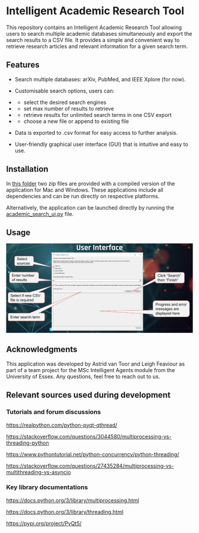 # Intelligent Academic Research Tool 


This repository contains an Intelligent Academic Research Tool allowing users to search multiple academic 
databases simultaneously and export the search results to a CSV file. It provides a simple and convenient way 
to retrieve research articles and relevant information for a given search term. 


## Features
- Search multiple databases: arXiv, PubMed, and IEEE Xplore (for now).


- Customisable search options, users can: 
- - select the desired search engines 
- - set max number of results to retrieve 
- - retrieve results for unlimited search terms in one CSV export
- - choose a new file or append to existing file


- Data is exported to .csv format for easy access to further analysis.


- User-friendly graphical user interface (GUI) that is intuitive and easy to use.


## Installation

In [this folder](code/individual/astrid/full-implementation/build_zips) two zip files are provided with a compiled version 
of the application for Mac and Windows. These applications include all dependencies and can be run directly on respective platforms.

Alternatively, the application can be launched directly by running the
[academic_search_ui.py](code/individual/astrid/full-implementation/academic_search_ui.py) file.



## Usage

![UI Screenshot](https://github.com/aster-droide/ia-team-project/blob/f3208d646e0a320ff243677a116336c5f72a21fb/data/Screenshot%202023-07-11%20at%2021.18.54.png)


## Acknowledgments

This application was developed by Astrid van Toor and Leigh Feaviour as part of a team project for the MSc Intelligent 
Agents module from the University of Essex. Any questions, feel free to reach out to us. 



## Relevant sources used during development

### Tutorials and forum discussions

https://realpython.com/python-pyqt-qthread/

https://stackoverflow.com/questions/3044580/multiprocessing-vs-threading-python

https://www.pythontutorial.net/python-concurrency/python-threading/

https://stackoverflow.com/questions/27435284/multiprocessing-vs-multithreading-vs-asyncio 


### Key library documentations

https://docs.python.org/3/library/multiprocessing.html

https://docs.python.org/3/library/threading.html

https://pypi.org/project/PyQt5/
